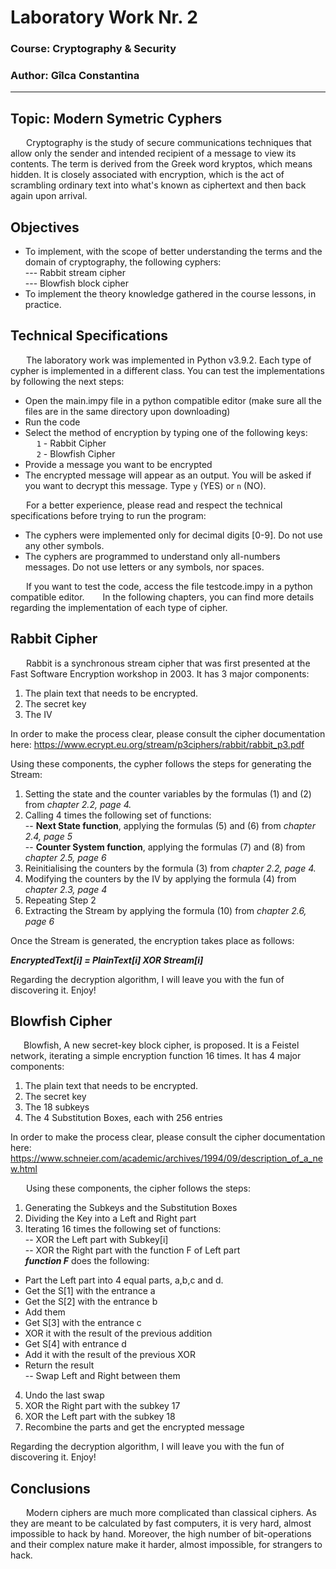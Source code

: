 ﻿# Laboratory Work Nr. 2
### Course: Cryptography & Security
### Author: Gîlca Constantina

----

## Topic: Modern Symetric Cyphers
&ensp;&ensp;&ensp; Cryptography is the study of secure communications techniques that allow only the sender and intended recipient of a message to view its contents. The term is derived from the Greek word kryptos, which means hidden. It is closely associated with encryption, which is the act of scrambling ordinary text into what's known as ciphertext and then back again upon arrival.

## Objectives
* To implement, with the scope of better understanding the terms and the domain of cryptography, the following cyphers:    
--- Rabbit stream cipher      
--- Blowfish block cipher     
* To implement the theory knowledge gathered in the course lessons, in practice.

## Technical Specifications
&ensp;&ensp;&ensp; The laboratory work was implemented in Python v3.9.2. Each type of cypher is implemented in a different class. You can test the implementations by following the next steps:    
- Open the main.impy file in a python compatible editor (make sure all the files are in the same directory upon downloading)      
- Run the code     
- Select the method of encryption by typing one of the following keys:      
&ensp;&ensp; ``` 1 ``` - Rabbit Cipher     
&ensp;&ensp; ``` 2 ``` - Blowfish Cipher     
- Provide a message you want to be encrypted     
- The encrypted message will appear as an output. You will be asked if you want to decrypt this message. Type ```y``` (YES) or ```n``` (NO).     

&ensp;&ensp;&ensp; For a better experience, please read and respect the technical specifications before trying to run the program:     
- The cyphers were implemented only for decimal digits [0-9]. Do not use any other symbols.     
- The cyphers are programmed to understand only all-numbers messages. Do not use letters or any symbols, nor spaces.     
       
&ensp;&ensp;&ensp; If you want to test the code, access the file testcode.impy in a python compatible editor.
&ensp;&ensp;&ensp; In the following chapters, you can find more details regarding the implementation of each type of cipher.

## Rabbit Cipher
&ensp;&ensp;&ensp; Rabbit is a synchronous stream cipher that was first presented at the Fast Software Encryption workshop in 2003. It has 3 major components:     
1. The plain text that needs to be encrypted.     
2. The secret key     
3. The IV     

In order to make the process clear, please consult the cipher documentation here:      https://www.ecrypt.eu.org/stream/p3ciphers/rabbit/rabbit_p3.pdf

Using these components, the cypher follows the steps for generating the Stream:     
1. Setting the state and the counter variables by the formulas (1) and (2) from *chapter 2.2, page 4.*     
2. Calling 4 times the following set of functions:     
-- **Next State function**, applying the formulas (5) and (6) from *chapter 2.4, page 5*     
-- **Counter System function**, applying the formulas (7) and (8) from *chapter 2.5, page 6*    
3. Reinitialising the counters by the formula (3) from *chapter 2.2, page 4.*     
4. Modifying the counters by the IV by applying the formula (4) from *chapter 2.3, page 4*     
5. Repeating Step 2     
6. Extracting the Stream by applying the formula (10) from *chapter 2.6, page 6*     

Once the Stream is generated, the encryption takes place as follows:   
   
***EncryptedText[i] = PlainText[i] XOR Stream[i]***   
   
Regarding the decryption algorithm, I will leave you with the fun of discovering it. Enjoy!

## Blowfish Cipher
&ensp;&ensp;&ensp;Blowfish, A new secret-key block cipher, is proposed. It is a Feistel network, iterating a simple encryption function 16 times. It has 4 major components:    
1. The plain text that needs to be encrypted.   
2. The secret key   
3. The 18 subkeys   
4. The 4 Substitution Boxes, each with 256 entries   

In order to make the process clear, please consult the cipher documentation here:     
https://www.schneier.com/academic/archives/1994/09/description_of_a_new.html    

&ensp;&ensp;&ensp; Using these components, the cipher follows the steps:    
1. Generating the Subkeys and the Substitution Boxes    
2. Dividing the Key into a Left and Right part    
3. Iterating 16 times the following set of functions:    
-- XOR the Left part with Subkey[i]    
-- XOR the Right part with the function F of Left part    
***function F*** does the following:    
- Part the Left part into 4 equal parts, a,b,c and d.    
- Get the S[1] with the entrance a    
- Get the S[2] with the entrance b    
- Add them    
- Get S[3] with the entrance c    
- XOR it with the result of the previous addition    
- Get S[4] with entrance d    
- Add it with the result of the previous XOR    
- Return the result    
-- Swap Left and Right between them    
4. Undo the last swap    
5. XOR the Right part with the subkey 17     
6. XOR the Left part with the subkey 18     
7. Recombine the parts and get the encrypted message     

Regarding the decryption algorithm, I will leave you with the fun of discovering it. Enjoy!
## Conclusions
&ensp;&ensp;&ensp; Modern ciphers are much more complicated than classical ciphers. As they are meant to be calculated by fast computers, it is very hard, almost impossible to hack by hand. Moreover, the high number of bit-operations and their complex nature make it harder, almost impossible, for strangers to hack.


